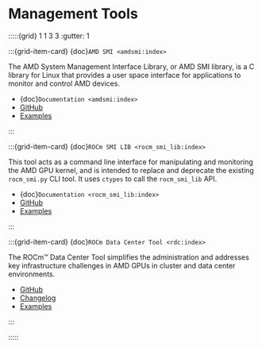 # Management Tools

:::::{grid} 1 1 3 3
:gutter: 1

:::{grid-item-card} {doc}`AMD SMI <amdsmi:index>`

The AMD System Management Interface Library, or AMD SMI library, is a C library for Linux that provides a user space interface for applications to monitor and control AMD devices.

* {doc}`Documentation <amdsmi:index>`
* [GitHub](https://github.com/RadeonOpenCompute/amdsmi)
* [Examples](https://github.com/amd/go_amd_smi#example)

:::

:::{grid-item-card} {doc}`ROCm SMI LIB <rocm_smi_lib:index>`

This tool acts as a command line interface for manipulating and monitoring the AMD GPU kernel, and is intended to replace and deprecate the existing `rocm_smi.py` CLI tool. It uses `ctypes` to call the `rocm_smi_lib` API.

* {doc}`Documentation <rocm_smi_lib:index>`
* [GitHub](https://github.com/RadeonOpenCompute/rocm_smi_lib)
* [Examples](https://github.com/RadeonOpenCompute/rocm_smi_lib/tree/master/python_smi_tools)

:::

:::{grid-item-card} {doc}`ROCm Data Center Tool <rdc:index>`

The ROCm™ Data Center Tool simplifies the administration and addresses key infrastructure challenges in AMD GPUs in cluster and data center environments.

* [GitHub](https://github.com/RadeonOpenCompute/rdc)
* [Changelog](https://github.com/RadeonOpenCompute/rdc/blob/master/CHANGELOG.md)
* [Examples](https://github.com/RadeonOpenCompute/rdc/tree/master/example)

:::

:::::
